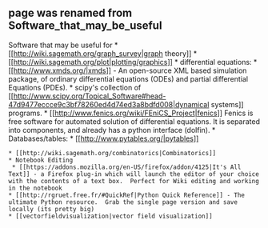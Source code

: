 ## page was renamed from Software_that_may_be_useful
Software that may be useful  for
    * [[http://wiki.sagemath.org/graph_survey|graph theory]]
    * [[http://wiki.sagemath.org/plot|plotting/graphics]]
    * differential equations:
      * [[http://www.xmds.org/|xmds]] - An open-source XML based simulation package, of ordinary differential equations (ODEs) and partial differential Equations (PDEs).
      * scipy's collection of [[http://www.scipy.org/Topical_Software#head-47d9477eccce9c3bf78260ed4d74ed3a8bdfd008|dynamical systems]] programs.
      * [[http://www.fenics.org/wiki/FEniCS_Project|fenics]] Fenics is free software for automated solution of differential equations. It is separated into components, and already has a python interface (dolfin).
    * Databases/tables:
      * [[http://www.pytables.org/|pytables]]

    * [[http://wiki.sagemath.org/combinatorics|Combinatorics]]
    * Notebook Editing
     * [[https://addons.mozilla.org/en-US/firefox/addon/4125|It's All Text]] - a Firefox plug-in which will launch the editor of your choice with the contents of a text box.  Perfect for Wiki editing and working in the notebook
    * [[http://rgruet.free.fr/#QuickRef|Python Quick Reference]] - The ultimate Python resource.  Grab the single page version and save locally (its pretty big)
    * [[vectorfieldvisualization|vector field visualization]]
